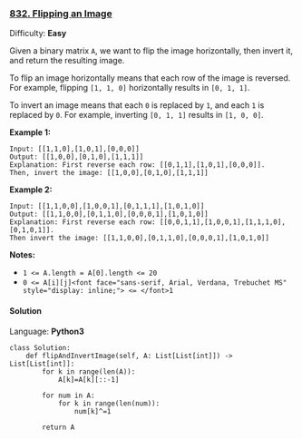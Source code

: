 ### [832\. Flipping an Image](https://leetcode.com/problems/flipping-an-image/)

Difficulty: **Easy**


Given a binary matrix `A`, we want to flip the image horizontally, then invert it, and return the resulting image.

To flip an image horizontally means that each row of the image is reversed.  For example, flipping `[1, 1, 0]` horizontally results in `[0, 1, 1]`.

To invert an image means that each `0` is replaced by `1`, and each `1` is replaced by `0`. For example, inverting `[0, 1, 1]` results in `[1, 0, 0]`.

**Example 1:**

```
Input: [[1,1,0],[1,0,1],[0,0,0]]
Output: [[1,0,0],[0,1,0],[1,1,1]]
Explanation: First reverse each row: [[0,1,1],[1,0,1],[0,0,0]].
Then, invert the image: [[1,0,0],[0,1,0],[1,1,1]]
```

**Example 2:**

```
Input: [[1,1,0,0],[1,0,0,1],[0,1,1,1],[1,0,1,0]]
Output: [[1,1,0,0],[0,1,1,0],[0,0,0,1],[1,0,1,0]]
Explanation: First reverse each row: [[0,0,1,1],[1,0,0,1],[1,1,1,0],[0,1,0,1]].
Then invert the image: [[1,1,0,0],[0,1,1,0],[0,0,0,1],[1,0,1,0]]
```

**Notes:**

*   `1 <= A.length = A[0].length <= 20`
*   `0 <= A[i][j]<font face="sans-serif, Arial, Verdana, Trebuchet MS" style="display: inline;"> <= </font>1`


#### Solution

Language: **Python3**

```python3
class Solution:
    def flipAndInvertImage(self, A: List[List[int]]) -> List[List[int]]:
        for k in range(len(A)):
            A[k]=A[k][::-1]
            
        for num in A:
            for k in range(len(num)):
                num[k]^=1
                
        return A
```